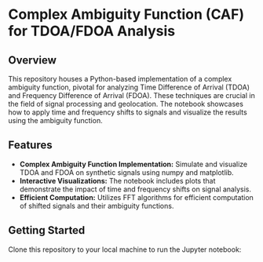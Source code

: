 # Complex Ambiguity Function (CAF) for TDOA/FDOA Analysis

## Overview
This repository houses a Python-based implementation of a complex ambiguity function, pivotal for analyzing Time Difference of Arrival (TDOA) and Frequency Difference of Arrival (FDOA). These techniques are crucial in the field of signal processing and geolocation. The notebook showcases how to apply time and frequency shifts to signals and visualize the results using the ambiguity function.

## Features
- **Complex Ambiguity Function Implementation:** Simulate and visualize TDOA and FDOA on synthetic signals using numpy and matplotlib.
- **Interactive Visualizations:** The notebook includes plots that demonstrate the impact of time and frequency shifts on signal analysis.
- **Efficient Computation:** Utilizes FFT algorithms for efficient computation of shifted signals and their ambiguity functions.

## Getting Started
Clone this repository to your local machine to run the Jupyter notebook:
